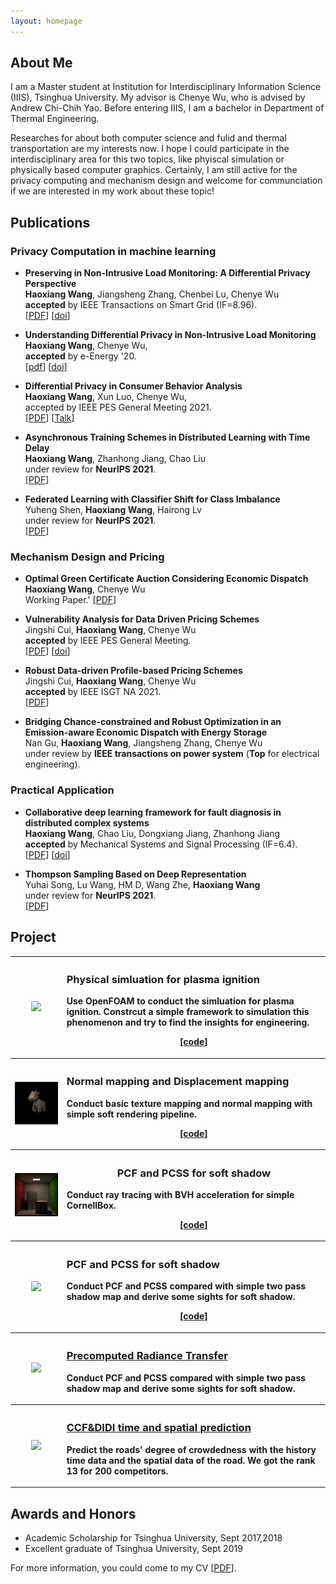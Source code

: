 ```yaml
---
layout: homepage
---
```


## About Me

I am a Master student at Institution for Interdisciplinary Information Science (IIIS), Tsinghua University. My advisor is Chenye Wu, who is advised by Andrew Chi-Chih Yao. Before entering IIIS, I am a bachelor in Department of Thermal Engineering. 

Researches for about both computer science and fulid and thermal transportation are my interests now. I hope I could participate in the interdisciplinary area for this two topics, like phyiscal simulation or physically based computer graphics. Certainly, I am still active for the privacy computing and mechanism design and welcome for communciation if we are interested in my work about these topic!


## Publications
### Privacy Computation in machine learning
- **Preserving in Non-Intrusive Load Monitoring: A Differential Privacy Perspective**
  <br>
  **Haoxiang Wang**, Jiangsheng Zhang, Chenbei Lu, Chenye Wu
  <br>
  **accepted** by IEEE Transactions on Smart Grid (IF=8.96).
  <br>
  [[PDF](https://arxiv.org/pdf/2011.06205.pdf)] [[doi](https://ieeexplore.ieee.org/document/9261407)] 

- **Understanding Differential Privacy in Non-Intrusive Load Monitoring**
  <br>
  **Haoxiang Wang**, Chenye Wu,
  <br>
  **accepted** by e-Energy '20.
  <br>
  [[pdf](./assets/eenergy.pdf)] [[doi](https://dl.acm.org/doi/10.1145/3396851.3403508)]

- **Differential Privacy in Consumer Behavior Analysis**
  <br>
  **Haoxiang Wang**, Xun Luo, Chenye Wu,
  <br>
  accepted by IEEE PES General Meeting 2021.
  <br>
  [[PDF](./assets/Privacy_for_PES__Copy_.pdf)] [[Talk](https://youtu.be/WJ_vojAD7mw)]

- **Asynchronous Training Schemes in Distributed Learning with Time Delay**
  <br>
  **Haoxiang Wang**, Zhanhong Jiang, Chao Liu
  <br>
  under review for **NeurIPS 2021**.
  <br>
  [[PDF](https://openreview.net/pdf?id=PSukBxwOSs)] 

- **Federated Learning with Classifier Shift for Class Imbalance**
  <br>
  Yuheng Shen, **Haoxiang Wang**, Hairong Lv
  <br>
  under review for **NeurIPS 2021**.
  <br>
  [[PDF](https://openreview.net/pdf?id=6vNUZthdYf1)] 

### Mechanism Design and Pricing

- **Optimal Green Certificate Auction Considering Economic Dispatch**
  <br>
  **Haoxiang Wang**, Chenye Wu
  <br>
  Working Paper.'
  [[PDF](./assets/Green_certificates_auction__neurips_2021_.pdf)]

- **Vulnerability Analysis for Data Driven Pricing Schemes**
  <br>
  Jingshi Cui, **Haoxiang Wang**, Chenye Wu
  <br>
  **accepted** by IEEE PES General Meeting.
  <br>
  [[PDF](https://arxiv.org/pdf/1911.07453.pdf)] [[doi](https://ieeexplore.ieee.org/document/9281848)] 
  
- **Robust Data-driven Profile-based Pricing Schemes**
  <br>
  Jingshi Cui, **Haoxiang Wang**, Chenye Wu
  <br>
  **accepted** by IEEE ISGT NA 2021.
  <br>
  [[PDF](https://arxiv.org/pdf/1912.05731.pdf)] 

- **Bridging Chance-constrained and Robust Optimization in an Emission-aware Economic Dispatch with Energy Storage**
  <br>
  Nan Gu, **Haoxiang Wang**, Jiangsheng Zhang, Chenye Wu
  <br>
  under review by **IEEE transactions on power system** (**Top** for electrical engineering).
  
### Practical Application

- **Collaborative deep learning framework for fault diagnosis in distributed complex systems**
  <br>
  **Haoxiang Wang**, Chao Liu, Dongxiang Jiang, Zhanhong Jiang
  <br>
  **accepted** by Mechanical Systems and Signal Processing (IF=6.4).
  <br>
  [[PDF](./assets/mssp.pdf)] [[doi](https://doi.org/10.1016/j.ymssp.2021.107650)] 

- **Thompson Sampling Based on Deep Representation**
  <br>
  Yuhai Song, Lu Wang, HM D, Wang Zhe, **Haoxiang Wang**
  <br>
  under review for **NeurIPS 2021**.
  <br>
  [[PDF](https://openreview.net/pdf?id=SRE8sviET2g)] 

<!--
## Project
 - **Physical simluation for plasma ignition**
 <br>
 Use OpenFOAM to conduct the simluation for plasma ignition. Constrcut a simple framework to simulation this phenomenon and try to find the insights for engineering.
<br>
<>
<br>

 - **Courses for GAMES 101 201 202**
 <br>
 Learn the basic of the computer graphics, physically based animation and real-time rendering.<br>
<> 
<> 
<>
<br>     <br>
[[Code] ]
<br>

- **CCF&DIDI time and spatial prediction**
  <br>
  Predict the roads' degree of crowdedness with the history time data and the spatial data of the road. We got the rank 13 for 200 competitors.
[[Code] ]
  <br>
-->
## Project

<table style="width:100%; border: none;">
   <tr>
    <th><p align="center"><img href="https://github.com/qingxu-thu/plasma_ignite" src="./assets/img/T.gif" width="200"></p></th>
    <th><h3 style="text-align: left">Physical simluation for plasma ignition</h3><p align="left">Use OpenFOAM to conduct the simluation for plasma ignition. Constrcut a simple framework to simulation this phenomenon and try to find the insights for engineering.</p><a href="https://github.com/qingxu-thu/plasma_ignite"><p>[code]</p></a></th>
  </tr>
  <tr>
    <th><p align="center"><img href="https://github.com/qingxu-thu/Games-101-HW/tree/main/Assignment3" src="./assets/img/texture.png" width="200"></p></th>
    <th><h3 style="text-align: left">Normal mapping and Displacement mapping</h3><p align="left">Conduct basic texture mapping and normal mapping with simple soft rendering pipeline.</p><a href="https://github.com/qingxu-thu/Games-101-HW/tree/main/Assignment3"><p>[code]</p></a></th>
  </tr>
  <tr>
    <th><p align="center"><img href="https://github.com/qingxu-thu/Games-101-HW/tree/main/PA7-1/PA7" src="./assets/img/binary.jpg" width="200"></p></th>
    <th><h3 style="text-align: center">PCF and PCSS for soft shadow</a></h3><p align="left">Conduct ray tracing with BVH acceleration for simple CornellBox.</p><a href="https://github.com/qingxu-thu/Games-101-HW/tree/main/PA7-1/PA7"><p>[code]</p></a></th>
  </tr>
  <tr>
    <th><p align="center"><img href="https://github.com/qingxu-thu/Games-202-HW/tree/main/hw1" src="./assets/img/hw1.gif" width="200"></p></th>
    <th><h3 style="text-align: left">PCF and PCSS for soft shadow</h3><p align="left">Conduct PCF and PCSS compared with simple two pass shadow map and derive some sights for soft shadow.</p><a href="https://github.com/qingxu-thu/Games-202-HW/tree/main/hw1"><p>[code]</p></a></th>
  </tr>
  <tr>
    <th><p align="center"><img href="https://github.com/bohaothu/md-table-example" src="https://cloud.tsinghua.edu.cn/seafhttp/files/4b91205b-ec05-46f0-a362-d88ca3390121/hw1.gif" width="200"></p></th>
    <th><h3 style="text-align: left"><a href="https://github.com/bohaothu/md-table-example">Precomputed Radiance Transfer</a></h3><p align="left">Conduct PCF and PCSS compared with simple two pass shadow map and derive some sights for soft shadow.</p></th>
  </tr>
  <tr>
    <th><p align="center"><img href="https://github.com/bohaothu/md-table-example" src="https://cloud.tsinghua.edu.cn/f/37da5dde48a1417fb9d4/hw2.gif" width="200"></p></th>
    <th><h3 style="text-align: left"><a href="https://github.com/bohaothu/md-table-example">CCF&DIDI time and spatial prediction</a></h3><p align="left">Predict the roads' degree of crowdedness with the history time data and the spatial data of the road. We got the rank 13 for 200 competitors.</p></th>
  </tr>
</table>

 
## Awards and Honors
  - Academic Scholarship for Tsinghua University, Sept 2017,2018
  - Excellent graduate of Tsinghua University, Sept 2019
  
For more information, you could come to my CV [[PDF](./asset/cveg2.pdf)].
  
  
